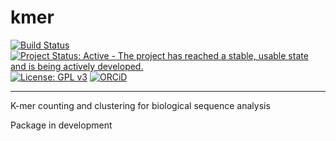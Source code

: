 # kmer

[![Build Status](https://travis-ci.org/shaunpwilkinson/kmer.svg?branch=master)](https://travis-ci.org/shaunpwilkinson/kmer)
[![Project Status: Active - The project has reached a stable, usable state and is being actively developed.](http://www.repostatus.org/badges/latest/active.svg)](http://www.repostatus.org/#active)
[![License: GPL v3](https://img.shields.io/badge/License-GPL%20v3-blue.svg)](http://www.gnu.org/licenses/gpl-3.0)
[![ORCiD](https://img.shields.io/badge/ORCiD-0000--0002--7332--7931-brightgreen.svg)](http://orcid.org/0000-0002-7332-7931)

--------------------------------------------------------------------------------
K-mer counting and clustering for biological sequence analysis  

Package in development
